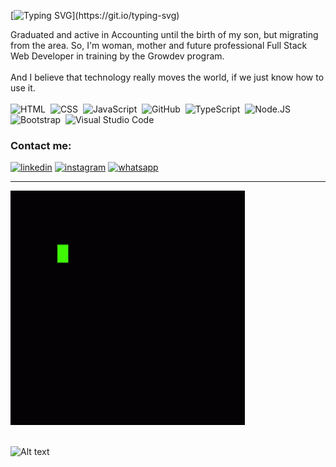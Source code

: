 [![Typing SVG](https://readme-typing-svg.herokuapp.com?font=Roboto&size=25&duration=5050&color=F70E0E&background=FDFDFD00&lines=The+technology+moves+the+world...)](https://git.io/typing-svg)

Graduated and active in Accounting until the birth of my son, but migrating from the area.
So, I'm woman, mother and future professional Full Stack Web Developer in training by the Growdev program.<br>
<br>
And I believe that technology really moves the world, if we just know how to use it.<br>
<br>
![HTML](https://img.shields.io/badge/HTML5-E34F26?style=for-the-badge&logo=html5&logoColor=white)&nbsp;
![CSS](https://img.shields.io/badge/CSS3-1572B6?style=for-the-badge&logo=css3&logoColor=white)&nbsp;
![JavaScript](https://img.shields.io/badge/JavaScript-F7DF1E?style=for-the-badge&logo=javascript&logoColor=black)&nbsp;
![GitHub](https://img.shields.io/badge/GitHub-100000?style=for-the-badge&logo=github&logoColor=white)&nbsp;
![TypeScript](https://img.shields.io/badge/TypeScript-007ACC?style=for-the-badge&logo=typescript&logoColor=white)&nbsp;
![Node.JS](https://img.shields.io/badge/Node.js-43853D?style=for-the-badge&logo=node.js&logoColor=white)&nbsp;
![Bootstrap](https://img.shields.io/badge/Bootstrap-563D7C?style=for-the-badge&logo=bootstrap&logoColor=white)&nbsp;
![Visual Studio Code](https://img.shields.io/badge/Visual_Studio_Code-0078D4?style=for-the-badge&logo=visual%20studio%20code&logoColor=white)&nbsp;

<div>
    <h3>Contact me:</h3>
     <a href="https://www.linkedin.com/in/micheleladanivski84/"><img src="https://img.shields.io/badge/LinkedIn-0077B5?style=for-the-badge&logo=linkedin&logoColor=white" alt="linkedin" width="100px"></a>
     <a href="https://www.instagram.com/mikarumi_art/"><img src="https://img.shields.io/badge/Instagram-E4405F?style=for-the-badge&logo=instagram&logoColor=white" alt="instagram" width="113px"></a>
     <a href="https://api.whatsapp.com/send?phone=5541992447523"><img src="https://img.shields.io/badge/WhatsApp-25D366?style=for-the-badge&logo=whatsapp&logoColor=white" alt="whatsapp" width="107px"></a>
</div>
<hr>
<div>
    <img src="assets/sewa-rumah-nak-baya-bile.gif" alt="repeat" width="375px" srcset="">
</div>
<br>

![Alt text](https://spotify-recently-played-readme.vercel.app/api?user=22nkhb6bhi6fxrzgbcb65xdia)
  


